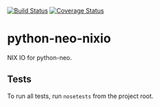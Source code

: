 [![Build Status](https://travis-ci.org/G-Node/python-neo-nixio.svg?branch=master)](https://travis-ci.org/G-Node/python-neo-nixio)
[![Coverage Status](https://coveralls.io/repos/github/G-Node/python-neo-nixio/badge.svg?branch=master)](https://coveralls.io/github/G-Node/python-neo-nixio?branch=master)

# python-neo-nixio

NIX IO for python-neo.

## Tests

To run all tests, run `nosetests` from the project root.
